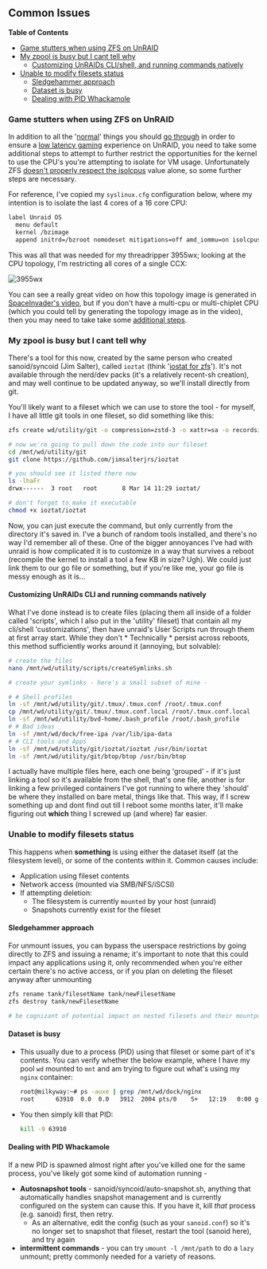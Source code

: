## Common Issues

**Table of Contents**
- [Game stutters when using ZFS on UnRAID](#game-stutters-when-using-zfs-on-unraid)
- [My zpool is busy but I cant tell why](#my-zpool-is-busy-but-i-cant-tell-why)
  * [Customizing UnRAIDs CLI/shell, and running commands natively](#customizing-unraids-cli-and-running-commands-natively)
- [Unable to modify filesets status](#unable-to-modify-filesets-status)
  * [Sledgehammer approach](#sledgehammer-approach)
  * [Dataset is busy](#dataset-is-busy)
  * [Dealing with PID Whackamole](#dealing-with-pid-whackamole)

### Game stutters when using ZFS on UnRAID

In addition to all the '[normal](https://www.youtube.com/watch?v=miYUGWq6l24)' things you should [go through](https://www.youtube.com/watch?v=A2dkrFKPOyw) in order to ensure a [low latency gaming](https://www.youtube.com/watch?v=QlTVANDndpM) experience on UnRAID, you need to take some additional steps to attempt to further restrict the opportunities for the kernel to use the CPU's you're attempting to isolate for VM usage. Unfortunately ZFS [doesn't properly respect the isolcpus](https://github.com/openzfs/zfs/issues/8908) value alone, so some further steps are necessary.

For reference, I've copied my `syslinux.cfg` configuration below, where my intention is to isolate the last 4 cores of a 16 core CPU:

```bash
label Unraid OS
  menu default
  kernel /bzimage
  append initrd=/bzroot nomodeset mitigations=off amd_iommu=on isolcpus=12-15,28-31 nohz_full=12-15,28-31 rcu_nocbs=12-15,28-31
```

This was all that was needed for my threadripper 3955wx; looking at the CPU topology, I'm restricting all cores of a single CCX:

![3955wx](https://www.servethehome.com/wp-content/uploads/2021/04/AMD-Threadripper-Pro-3955WX-Topology.jpg)

You can see a really great video on how this topology image is generated in [SpaceInvader's video](https://www.youtube.com/watch?v=14dvDX17GH0), but if you don't have a multi-cpu or multi-chiplet CPU (which you could tell by generating the topology image as in the video), then you may need to take take some [additional steps](https://github.com/openzfs/zfs/issues/8908#issuecomment-1066046587).

### My zpool is busy but I cant tell why

There's a tool for this now, created by the same person who created sanoid/syncoid (Jim Salter), called `ioztat` (think '[iostat for zfs](https://github.com/jimsalterjrs/ioztat)'). It's not available through the nerd/dev packs (it's a relatively recent-sh creation), and may well continue to be updated anyway, so we'll install directly from git.

You'll likely want to  a fileset which we can use to store the tool - for myself, I have all little git tools in one fileset, so did something like this:
  ```bash
  zfs create wd/utility/git -o compression=zstd-3 -o xattr=sa -o recordsize=32K
  
  # now we're going to pull down the code into our fileset
  cd /mnt/wd/utility/git
  git clone https://github.com/jimsalterjrs/ioztat
  
  # you should see it listed there now
  ls -lhaFr
  drwx------  3 root   root       8 Mar 14 11:29 ioztat/
  
  # don't forget to make it executable
  chmod +x ioztat/ioztat
  ```

Now, you can just execute the command, but only currently from the directory it's saved in. I've a bunch of random tools installed, and there's no way I'd remember all of these. One of the bigger annoyances I've had with unraid is how complicated it is to customize in a way that survives a reboot (recompile the kernel to install a tool a few KB in size? Ugh). We could just link them to our go file or something, but if you're like me, your go file is messy enough as it is...

#### Customizing UnRAIDs CLI and running commands natively

What I've done instead is to create files (placing them all inside of a folder called 'scripts', which I also put in the 'utility' fileset) that contain all my cli/shell 'customizations', then have unraid's User Scripts run through them at first array start. While they don't * Technically * persist across reboots, this method sufficiently works around it (annoying, but solvable):
  ```bash
  # create the files
  nano /mnt/wd/utility/scripts/createSymlinks.sh
  
  # create your symlinks - here's a small subset of mine - 
  
  # # Shell profiles
  ln -sf /mnt/wd/utility/git/.tmux/.tmux.conf /root/.tmux.conf
  cp /mnt/wd/utility/git/.tmux/.tmux.conf.local /root/.tmux.conf.local
  ln -sf /mnt/wd/utility/bvd-home/.bash_profile /root/.bash_profile
  # # Bad ideas
  ln -sf /mnt/wd/dock/free-ipa /var/lib/ipa-data
  # # CLI tools and Apps
  ln -sf /mnt/wd/utility/git/ioztat/ioztat /usr/bin/ioztat
  ln -sf /mnt/wd/utility/git/btop/btop /usr/bin/btop
  ```

I actually have multiple files here, each one being 'grouped' - if it's just linking a tool so it's available from the shell, that's one file, another is for linking a few privileged containers I've got running to where they 'should' be where they installed on bare metal, things like that. This way, if I screw something up and dont find out till I reboot some months later, it'll make figuring out **which** thing I screwed up (and where) far easier.

### Unable to modify filesets status

This happens when **something** is using either the dataset itself (at the filesystem level), or some of the contents within it. Common causes include:

* Application using fileset contents
* Network access (mounted via SMB/NFS/iSCSI)
* If attempting deletion: 
	* The filesystem is currently `mounted` by your host (unraid)
	* Snapshots currently exist for the fileset

#### Sledgehammer approach

For unmount issues, you can bypass the userspace restrictions by going directly to ZFS and issuing a rename; it's important to note that this could impact any applications using it, only recommended when you're either certain there's no active access, or if you plan on deleting the fileset anyway after unmounting

```bash
zfs rename tank/filesetName tank/newFilesetName
zfs destroy tank/newFilesetName

# be cognizant of potential impact on nested filesets and their mountpoints, such as tank/datasetName/datsetChileName
```

#### Dataset is busy

* This usually due to a process (PID) using that fileset or some part of it's contents. You can verify whether the below example, where I have my pool `wd` mounted to `mnt` and am trying to figure out what's using my `nginx` container:
  ```bash
  root@milkyway:~# ps -auxe | grep /mnt/wd/dock/nginx
  root      63910  0.0  0.0   3912  2004 pts/0    S+   12:19   0:00 grep /mnt/wd/dock/nginx <croppedForBrevity>
  ```

* You then simply kill that PID:
  ```bash
  kill -9 63910
  ```

#### Dealing with PID Whackamole

If a new PID is spawned almost right after you've killed one for the same process, you've likely got some kind of automation running - 
* **Autosnapshot tools** - sanoid/syncoid/auto-snapshot.sh, anything that automatically handles snapshot management and is currently configured on the system can cause this. If you have it, kill *that* process (e.g. sanoid) first, then retry.
	* As an alternative, edit the config (such as your `sanoid.conf`) so it's no longer set to snapshot that fileset, restart the tool (sanoid here), and try again
* **intermittent commands** - you can try `umount -l /mnt/path` to do a `lazy` unmount; pretty commonly needed for a variety of reasons.
